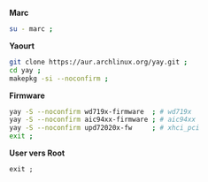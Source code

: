 **Marc**
```bash
su - marc ;
```


**Yaourt**
```bash
git clone https://aur.archlinux.org/yay.git ;
cd yay ;
makepkg -si --noconfirm ;
```


**Firmware**
```bash
yay -S --noconfirm wd719x-firmware  ; # wd719x
yay -S --noconfirm aic94xx-firmware ; # aic94xx
yay -S --noconfirm upd72020x-fw     ; # xhci_pci
exit ;
```



**User vers Root**
```
exit ;
```
